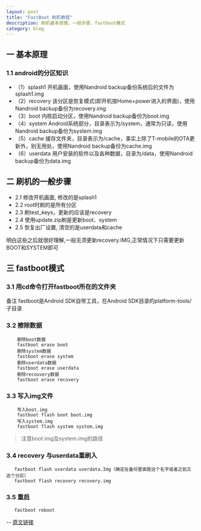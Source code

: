 ```yaml
---
layout: post
title: "FastBoot 刷机教程"
description: 刷机基本原理，一般步骤，fastboot模式
category: blog
---
```


## 一 基本原理
### 1.1 android的分区知识
* （1）splash1
开机画面，使用Nandroid backup备份系统后的文件为splash1.img
* （2）recovery
该分区是恢复模式(即开机按Home+power进入的界面)，使用Nandroid backup备份为recovery.img
* （3）boot
内核启动分区，使用Nandroid backup备份为boot.img
* （4）system
Android系统部分，目录表示为/system，通常为只读，使用Nandroid backup备份为system.img
* （5）cache
 缓存文件夹，目录表示为/cache，事实上除了T-mobile的OTA更新外，别无用处，使用Nandroid backup备份为cache.img
* （6）userdata
用户安装的软件以及各种数据，目录为/data，使用Nandroid backup备份为data.img 

## 二 刷机的一般步骤
* 2.1 修改开机画面, 修改的是splash1
* 2.2 root时刷的是所有分区
* 2.3 刷test_keys，更新的应该是recovery
* 2.4 使用update.zip刷是更新boot、system
* 2.5 恢复出厂设置, 清空的是userdata和cache

明白这些之后就很好理解,一般无须更新recovery.IMG,正常情况下只需要更新BOOT和SYSTEM即可

## 三 fastboot模式
### 3.1 用cd命令打开fastboot所在的文件夹
 备注
 fastboot是Android SDK自带工具，在Android SDK目录的platform-tools/子目录
 
### 3.2 擦除数据
```
    删除boot数据
    fastboot erase boot
    删除system数据
    fastboot erase system
    删除userdata数据
    fastboot erase userdata 
    删除recouvery数据
    fastboot erase recovery
```
### 3.3 写入img文件

```
    写入boot.img
    fastboot flash boot boot.img
    写入system.img
    fastboot flash system system.img 
```
> 注意boot.img及system.img的路径

### 3.4 recovery 与userdata重刷入

```
   fastboot flash userdata userdata.Img（确定在备份里面是这个名字或者之前又这个分区）
   fastboot flash recovery recovery.img
``` 

### 3.5 重启

```
   fastboot reboot 
```
-- [原文链接](http://bbs.imobile.com.cn/thread-tid-8559825.html)

